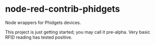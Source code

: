 # node-red-contrib-phidgets
Node wrappers for Phidgets devices.

This project is just getting started; you may call it pre-alpha.
Very basic RFID reading has tested positive.
